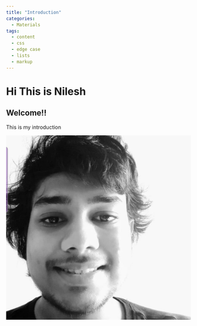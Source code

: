 ```yaml
---
title: "Introduction"
categories:
  - Materials
tags:
  - content
  - css
  - edge case
  - lists
  - markup
---
```


# Hi This is Nilesh 
## Welcome!!

This is my introduction

![this is me](/images/logo/self.jpeg)